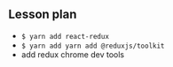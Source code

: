 ## Lesson plan

- `$ yarn add react-redux`
- `$ yarn add yarn add @reduxjs/toolkit`
- add redux chrome dev tools
